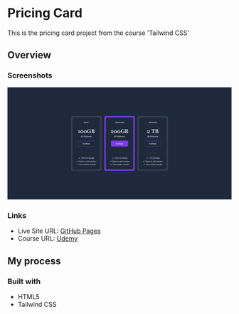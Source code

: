 # Pricing Card

This is the pricing card project from the course 'Tailwind CSS'

## Overview

### Screenshots

![](/screenshots/screenshot1.png)

### Links

- Live Site URL: [GitHub Pages](https://aref-akminasi.github.io/pricing-card)
- Course URL: [Udemy](https://www.udemy.com/course/tailwind-from-scratch/)

## My process

### Built with

- HTML5
- Tailwind CSS
